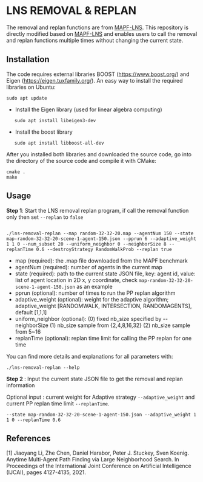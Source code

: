 # LNS REMOVAL & REPLAN

The removal and replan functions are from [MAPF-LNS](https://github.com/Jiaoyang-Li/MAPF-LNS). This repository is directly modified based on [MAPF-LNS](https://github.com/Jiaoyang-Li/MAPF-LNS) and enables users to call the removal and replan functions multiple times without changing the current state.


## Installation 
The code requires external libraries 
BOOST (https://www.boost.org/) and Eigen (https://eigen.tuxfamily.org/). 
An easy way to install the required libraries on Ubuntu:    
```shell script
sudo apt update
```
- Install the Eigen library (used for linear algebra computing)
 ```shell script
    sudo apt install libeigen3-dev
 ```
- Install the boost library 
 ```shell script
    sudo apt install libboost-all-dev
 ```
    
After you installed both libraries and downloaded the source code, 
go into the directory of the source code and compile it with CMake: 

```
cmake .
make 
```
## Usage

**Step 1**: Start the LNS removal replan program, if call the removal function only then set `--replan` to `false`
```shell

./lns-removal-replan --map random-32-32-20.map --agentNum 150 --state map-random-32-32-20-scene-1-agent-150.json --pprun 6 --adaptive_weight 1 1 0 --num_subset 20 --uniform_neighbor 0 --neighborSize 8 --replanTime 0.6 --destroyStrategy RandomWalkProb --replan true

```

- map (required): the .map file downloaded from the MAPF benchmark
- agentNum (required): number of agents in the current map
- state (required): path to the current state JSON file, key: agent id, value: list of agent location in 2D x, y coordinate, check `map-random-32-32-20-scene-1-agent-150.json` as an example
- pprun (optional): number of times to run the PP replan algorithm
- adaptive_weight (optional): weight for the adaptive algorithm; adaptive_weight [RANDOMWALK, INTERSECTION, RANDOMAGENTS], default [1,1,1]
- uniform_neighbor (optional): (0) fixed nb_size specified by --neighborSize (1) nb_size sample from {2,4,8,16,32} (2) nb_size sample from 5~16
- replanTime (optional): replan time limit for calling the PP replan for one time

You can find more details and explanations for all parameters with:

```
./lns-removal-replan --help
```

**Step 2** : Input the current state JSON file to get the removal and replan information 

Optional input : current weight for Adaptive strategy `--adaptive_weight` and current PP replan time limit `--replanTime`.
```
--state map-random-32-32-20-scene-1-agent-150.json --adaptive_weight 1 1 0 --replanTime 0.6
```

## References
[1] Jiaoyang Li, Zhe Chen, Daniel Harabor, Peter J. Stuckey, Sven Koenig.
Anytime Multi-Agent Path Finding via Large Neighborhood Search.
In Proceedings of the International Joint Conference on Artificial Intelligence (IJCAI), pages 4127-4135, 2021.         

 

 
